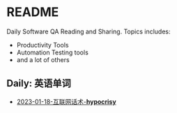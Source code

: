 # README 

Daily Software QA Reading and Sharing.
Topics includes:

- Productivity Tools
- Automation Testing tools
- and a lot of others
  
## Daily: 英语单词

- [2023-01-18-互联网话术-**hypocrisy**](docs/hypocrisy/话术.md)
